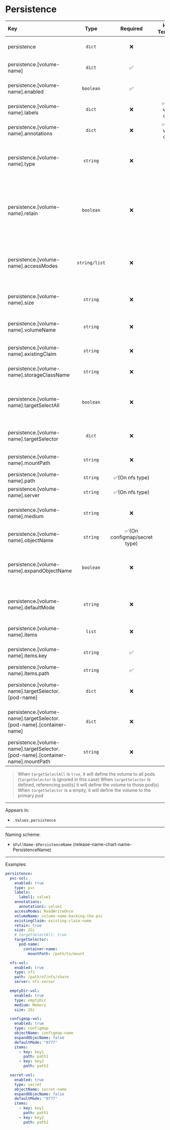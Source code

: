 # Persistence

| Key                                                                            |     Type      |           Required           |   Helm Template    |                               Default                               | Description                                                                                                                      |
| :----------------------------------------------------------------------------- | :-----------: | :--------------------------: | :----------------: | :-----------------------------------------------------------------: | :------------------------------------------------------------------------------------------------------------------------------- |
| persistence                                                                    |    `dict`     |              ❌              |         ❌         |                                `{}`                                 | Define the persistence as dicts                                                                                                  |
| persistence.[volume-name]                                                      |    `dict`     |              ✅              |         ❌         |                                `{}`                                 | Holds persistence definition                                                                                                     |
| persistence.[volume-name].enabled                                              |   `boolean`   |              ✅              |         ❌         |                               `false`                               | Enables or Disables the persistence                                                                                              |
| persistence.[volume-name].labels                                               |    `dict`     |              ❌              | ✅ (On value only) |                                `{}`                                 | Additional labels for persistence                                                                                                |
| persistence.[volume-name].annotations                                          |    `dict`     |              ❌              | ✅ (On value only) |                                `{}`                                 | Additional annotations for persistence                                                                                           |
| persistence.[volume-name].type                                                 |   `string`    |              ❌              |         ❌         |                                `pvc`                                | Define the persistence type (pvc, ixVolume, nfs, hostPath, configmap, secret)                                                    |
| persistence.[volume-name].retain                                               |   `boolean`   |              ❌              |         ❌         |          `{{ .Values.global.fallbackDefaults.pvcRetain }}`          | Define wether the to add helm annotation to retain resource on uninstall (Middleware should also retain it when deleting the NS) |
| persistence.[volume-name].accessModes                                          | `string/list` |              ❌              |         ✅         |       `{{ .Values.global.fallbackDefaults.pvcAccessModes }}`        | Define the accessModes of the PVC, if it's single can be defined as a string, multiple as a list                                 |
| persistence.[volume-name].size                                                 |   `string`    |              ❌              |         ✅         | pvc: `{{ .Values.global.fallbackDefaults.pvcSize }}` emptyDir: `""` | Define the size of the PVC, or the sizeLimit of the emptyDir                                                                     |
| persistence.[volume-name].volumeName                                           |   `string`    |              ❌              |         ✅         |                                                                     | Define the volumeName of a PV, backing the claim                                                                                 |
| persistence.[volume-name].existingClaim                                        |   `string`    |              ❌              |         ✅         |                                                                     | Define an existing claim to use                                                                                                  |
| persistence.[volume-name].storageClassName                                     |   `string`    |              ❌              |         ✅         |          See `templates/lib/storage/_storageClassName.tpl`          | Define an existing claim to use                                                                                                  |
| persistence.[volume-name].targetSelectAll                                      |   `boolean`   |              ❌              |         ❌         |                               `false`                               | Define wether to define this volume to all workloads and mount it on all containers                                              |
| persistence.[volume-name].targetSelector                                       |    `dict`     |              ❌              |         ❌         |                                `{}`                                 | Define a dict with pod and containers to mount                                                                                   |
| persistence.[volume-name].mountPath                                            |   `string`    |              ❌              |         ✅         |                                `""`                                 | Default mountPath for all container                                                                                              |
| persistence.[volume-name].path                                                 |   `string`    |       ✅(On nfs type)        |         ✅         |                                `""`                                 | Define the nfs export share path                                                                                                 |
| persistence.[volume-name].server                                               |   `string`    |       ✅(On nfs type)        |         ✅         |                                `""`                                 | Define the nfs server                                                                                                            |
| persistence.[volume-name].medium                                               |   `string`    |              ❌              |         ✅         |                                `""`                                 | Define the medium of emptyDir (Memory, "")                                                                                       |
| persistence.[volume-name].objectName                                           |   `string`    | ✅(On configmap/secret type) |         ✅         |                                `""`                                 | Define the configmap or secret name                                                                                              |
| persistence.[volume-name].expandObjectName                                     |   `boolean`   |              ❌              |         ❌         |                               `true`                                | Wether to expand (adding the fullname as prefix) the configmap or secret name                                                    |
| persistence.[volume-name].defaultMode                                          |   `string`    |              ❌              |         ✅         |                                `""`                                 | Define the defaultMode (must be a string in format of "0777")                                                                    |
| persistence.[volume-name].items                                                |    `list`     |              ❌              |         ❌         |                                `[]`                                 | Define a list of items for configmap/secret                                                                                      |
| persistence.[volume-name].items.key                                            |   `string`    |              ✅              |         ✅         |                                `""`                                 | Define the key of the configmap/secret                                                                                           |
| persistence.[volume-name].items.path                                           |   `string`    |              ✅              |         ✅         |                                `""`                                 | Define the path                                                                                                                  |
| persistence.[volume-name].targetSelector.[pod-name]                            |    `dict`     |              ❌              |         ❌         |                                `{}`                                 | Define a dict named after the pod to define the volume                                                                           |
| persistence.[volume-name].targetSelector.[pod-name].[container-name]           |    `dict`     |              ❌              |         ❌         |                                `{}`                                 | Define a dict named after the container to mount the volume                                                                      |
| persistence.[volume-name].targetSelector.[pod-name].[container-name].mountPath |   `string`    |              ❌              |         ✅         |                      `[volume-name].mountPath`                      | Define the mountPath for the container                                                                                           |

> When `targetSelectAll` is `true`, it will define the volume to all pods (`targetSelector` is ignored in this case)
> When `targetSelector` is defined, referencing pod(s) it will define the volume to those pod(s)
> When `targetSelector` is a empty, it will define the volume to the primary pod

---

Appears in:

- `.Values.persistence`

---

Naming scheme:

- `$FullName-$PersistenceName` (release-name-chart-name-PersistenceName)

---

Examples:

```yaml
persistence:
  pvc-vol:
    enabled: true
    type: pvc
    labels:
      label1: value1
    annotations:
      annotation1: value1
    accessModes: ReadWriteOnce
    volumeName: volume-name-backing-the-pvc
    existingClaim: existing-claim-name
    retain: true
    size: 2Gi
    # targetSelectAll: true
    targetSelector:
      pod-name:
        container-name:
          mountPath: /path/to/mount

  nfs-vol:
    enabled: true
    type: nfs
    path: /path/of/nfs/share
    server: nfs-server

  emptyDir-vol:
    enabled: true
    type: emptyDir
    medium: Memory
    size: 2Gi

  configmap-vol:
    enabled: true
    type: configmap
    objectName: configmap-name
    expandObjecName: false
    defaultMode: "0777"
    items:
      - key: key1
        path: path1
      - key: key2
        path: path2

  secret-vol:
    enabled: true
    type: secret
    objectName: secret-name
    expandObjecName: false
    defaultMode: "0777"
    items:
      - key: key1
        path: path1
      - key: key2
        path: path2
```
